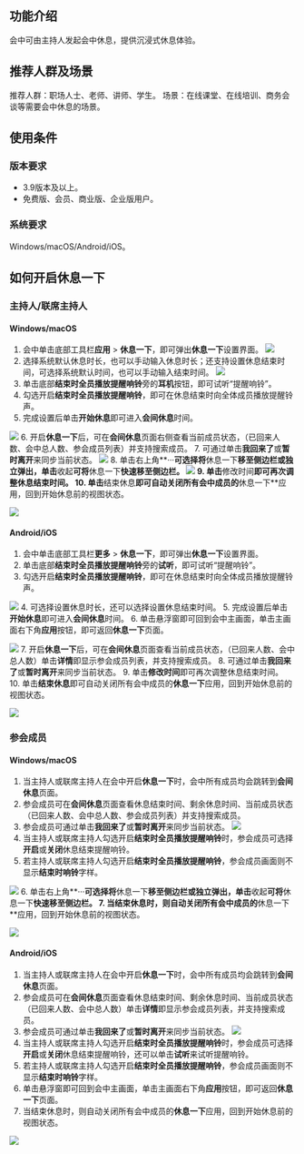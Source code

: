 ## 功能介绍
会中可由主持人发起会中休息，提供沉浸式休息体验。

## 推荐人群及场景
推荐人群：职场人士、老师、讲师、学生。
场景：在线课堂、在线培训、商务会谈等需要会中休息的场景。

## 使用条件
### 版本要求
- 3.9版本及以上。
- 免费版、会员、商业版、企业版用户。

### 系统要求
Windows/macOS/Android/iOS。

## 如何开启休息一下
### 主持人/联席主持人
#### Windows/macOS
1. 会中单击底部工具栏**应用** > **休息一下**，即可弹出**休息一下**设置界面。
![](https://qcloudimg.tencent-cloud.cn/raw/8c454354b0be396c42426318348311c5.png)
2. 选择系统默认休息时长，也可以手动输入休息时长；还支持设置休息结束时间，可选择系统默认时间，也可以手动输入结束时间。
![](https://qcloudimg.tencent-cloud.cn/raw/b9666c0d9a74f42c8f9caa60cd226b41.png)
3. 单击底部**结束时全员播放提醒响铃**旁的**耳机**按钮，即可试听“提醒响铃”。
4. 勾选开启**结束时全员播放提醒响铃**，即可在休息结束时向全体成员播放提醒铃声。
5. 完成设置后单击**开始休息**即可进入**会间休息**时间。

![](https://qcloudimg.tencent-cloud.cn/raw/35533494939c67a55905bb63082240b7.png)
6. 开启**休息一下**后，可在**会间休息**页面右侧查看当前成员状态，（已回来人数、会中总人数、参会成员列表）并支持搜索成员。
7. 可通过单击**我回来了**或**暂时离开**来同步当前状态。
![](https://qcloudimg.tencent-cloud.cn/raw/e19e19ec8f1988841797f17ba0a54b1b.png)
8. 单击右上角**···**可选择将**休息一下**移至侧边栏或独立弹出，单击**收起**可将**休息一下**快速移至侧边栏。
![](https://qcloudimg.tencent-cloud.cn/raw/cdba6c012fdbe01d30bdbfd01f562182.png)
9. 单击**修改时间**即可再次调整休息结束时间。
10. 单击**结束休息**即可自动关闭所有会中成员的**休息一下**应用，回到开始休息前的视图状态。

![](https://qcloudimg.tencent-cloud.cn/raw/72ac2ce9bf02e4d8ac86ced5183872c7.png)

#### Android/iOS
1. 会中单击底部工具栏**更多** > **休息一下**，即可弹出**休息一下**设置界面。
2. 单击底部**结束时全员播放提醒响铃**旁的**试听**，即可试听“提醒响铃”。
3. 勾选开启**结束时全员播放提醒响铃**，即可在休息结束时向全体成员播放提醒铃声。

![](https://qcloudimg.tencent-cloud.cn/raw/824654e2c596c152526a7576450d25b3.png)
4. 可选择设置休息时长，还可以选择设置休息结束时间。
5. 完成设置后单击**开始休息**即可进入**会间休息**时间。
6. 单击悬浮窗即可回到会中主画面，单击主画面右下角**应用**按钮，即可返回**休息一下**页面。

![](https://qcloudimg.tencent-cloud.cn/raw/24d1f0a6d490b33021960af8f5ed1515.png)
7. 开启**休息一下**后，可在**会间休息**页面查看当前成员状态，（已回来人数、会中总人数）单击**详情**即显示参会成员列表，并支持搜索成员。
8. 可通过单击**我回来了**或**暂时离开**来同步当前状态。
9. 单击**修改时间**即可再次调整休息结束时间。
10. 单击**结束休息**即可自动关闭所有会中成员的**休息一下**应用，回到开始休息前的视图状态。

![](https://qcloudimg.tencent-cloud.cn/raw/4216c1cdcf254fdbb09ea23a89e85a55.png)

### 参会成员
#### Windows/macOS
1. 当主持人或联席主持人在会中开启**休息一下**时，会中所有成员均会跳转到**会间休息**页面。
2. 参会成员可在**会间休息**页面查看休息结束时间、剩余休息时间、当前成员状态（已回来人数、会中总人数、参会成员列表）并支持搜索成员。
3. 参会成员可通过单击**我回来了**或**暂时离开**来同步当前状态。
![](https://qcloudimg.tencent-cloud.cn/raw/c27b2a15b386cee900f41c53ca4d348f.png)
4. 当主持人或联席主持人勾选开启**结束时全员播放提醒响铃**时，参会成员可选择**开启**或**关闭**休息结束提醒响铃。
5. 若主持人或联席主持人勾选开启**结束时全员播放提醒响铃**，参会成员画面则不显示**结束时响铃**字样。

![](https://qcloudimg.tencent-cloud.cn/raw/5c7a28a235b59bcd6df024fa60821d68.png)
6. 单击右上角**···**可选择将**休息一下**移至侧边栏或独立弹出，单击**收起**可将**休息一下**快速移至侧边栏。
7. 当结束休息时，则自动关闭所有会中成员的**休息一下**应用，回到开始休息前的视图状态。

![](https://qcloudimg.tencent-cloud.cn/raw/ad8ebdedfa890e0b6d36c5840cedfce2.png)

#### Android/iOS
1. 当主持人或联席主持人在会中开启**休息一下**时，会中所有成员均会跳转到**会间休息**页面。
2. 参会成员可在**会间休息**页面查看休息结束时间、剩余休息时间、当前成员状态（已回来人数、会中总人数）单击**详情**即显示参会成员列表，并支持搜索成员。
3. 参会成员可通过单击**我回来了**或**暂时离开**来同步当前状态。
![](https://qcloudimg.tencent-cloud.cn/raw/cede94d1839863fd3e29413f24dea7c0.png)
4. 当主持人或联席主持人勾选开启**结束时全员播放提醒响铃**时，参会成员可选择**开启**或**关闭**休息结束提醒响铃，还可以单击**试听**来试听提醒响铃。
5. 若主持人或联席主持人勾选开启**结束时全员播放提醒响铃**，参会成员画面则不显示**结束时响铃**字样。
6. 单击悬浮窗即可回到会中主画面，单击主画面右下角**应用**按钮，即可返回**休息一下**页面。
7. 当结束休息时，则自动关闭所有会中成员的**休息一下**应用，回到开始休息前的视图状态。

![](https://qcloudimg.tencent-cloud.cn/raw/fe1ce94e9d4ef814c899eb49b6eb001d.png)
